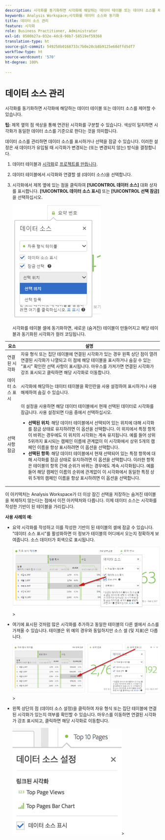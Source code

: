 ```yaml
---
description: 시각화를 동기화하면 시각화에 해당하는 데이터 테이블 또는 데이터 소스를 제어할 수 있습니다.
keywords: Analysis Workspace;시각화를 데이터 소스와 동기화
title: 데이터 소스 관리
feature: 시각화
role: Business Practitioner, Administrator
exl-id: 0500b27a-032e-4dc8-98b7-58519ef59368
translation-type: ht
source-git-commit: 549258b0168733c7b0e28cb8b9125e68dffd5df7
workflow-type: ht
source-wordcount: '570'
ht-degree: 100%

---
```


# 데이터 소스 관리

시각화를 동기화하면 시각화에 해당하는 데이터 테이블 또는 데이터 소스를 제어할 수 있습니다.

**팁:** 제목 옆의 점 색상을 통해 연관된 시각화를 구분할 수 있습니다. 색상이 일치하면 시각화가 동일한 데이터 소스를 기준으로 한다는 것을 의미합니다.

데이터 소스를 관리하면 데이터 소스를 표시하거나 선택을 잠글 수 있습니다. 이러한 설정은 새 데이터가 유입될 때 시각화가 변경되는 (또는 변경되지 않는) 방식을 결정합니다.

1. 데이터 테이블과 [시각화](/help/analyze/analysis-workspace/visualizations/freeform-analysis-visualizations.md)로 [프로젝트를 만듭니다](/help/analyze/analysis-workspace/home.md).
1. 데이터 테이블에서 시각화와 연결할 셀 (데이터 소스)을 선택합니다.
1. 시각화에서 제목 옆에 있는 점을 클릭하여 **[!UICONTROL 데이터 소스]** 대화 상자를 표시합니다. **[!UICONTROL 데이터 소스 표시]** 또는 **[!UICONTROL 선택 잠금]**&#x200B;을 선택하십시오.

   ![](assets/manage-data-source.png)

   시각화를 테이블 셀에 동기화하면, 새로운 (숨겨진) 테이블이 만들어지고 해당 테이블과 동기화된 시각화가 컬러 코딩됩니다.

| 요소 | 설명 |
|--- |--- |
| 연결된 시각화 | 자유 형식 또는 집단 테이블에 연결된 시각화가 있는 경우 왼쪽 상단 점이 열려 연결된 시각화가 나열되고 이 점에 해당 테이블을 표시하거나 숨길 수 있는 &quot;표시&quot; 확인란 선택 사항이 표시됩니다.  마우스를 가져가면 연결된 시각화가 강조 표시되고 클릭하면 해당 시각화로 이동합니다. |
| 데이터 소스 표시 | 시각화에 해당하는 데이터 테이블을 확인란을 사용 설정하여 표시하거나 사용 해제하여 숨길 수 있습니다. |
| 선택 사항 잠금 | 이 설정을 사용하면 해당 데이터 테이블에서 현재 선택된 데이터로 시각화를 잠급니다. 사용 설정되면 다음 중에서 선택하십시오.  <ul><li>**선택된 위치**: 해당 데이터 테이블에서 선택되어 있는 위치에 대해 시각화를 잠금 상태로 유지하려면 이 옵션을 선택합니다. 이 위치에서 특정 항목이 바뀌는 경우에도 이 위치의 시각화는 계속 유지됩니다. 예를 들어 상위 5위까지 표시되는 캠페인 이름에 관계없이 이 시각화에서 상위 5개의 캠페인 이름을 항상 표시하려면 이 옵션을 선택합니다.</li> <li>**선택된 항목**: 해당 데이터 테이블에서 현재 선택되어 있는 특정 항목에 대해 시각화를 잠금 상태로 유지하려면 이 옵션을 선택합니다. 이러한 항목은 테이블의 항목 간에 순위가 바뀌는 경우에도 계속 시각화됩니다. 예를 들어 해당 캠페인 이름의 순위에 관계없이 이 시각화에서 동일한 특정 상위 5개의 캠페인 이름을 항상 표시하려면 이 옵션을 선택합니다.</li></ul> |

이 아키텍처는 Analysis Workspace가 더 이상 잠긴 선택을 저장하는 숨겨진 테이블을 복제하지 않는다는 점에서 이전 아키텍처와 다릅니다. 이제 데이터 소스는 시각화를 작성한 기반이 된 테이블을 가리킵니다.

**사용 사례의 예:**

* 요약 시각화를 작성하고 이를 작성한 기반이 된 테이블의 셀에 잠글 수 있습니다. &quot;데이터 소스 표시&quot;를 활성화하면 이 정보가 테이블의 어디에서 오는지 정확하게 보여줍니다. 소스 데이터가 회색으로 표시됩니다.

   ![](assets/data-source2.png)>
* 여기에 표시된 것처럼 많은 시각화를 추가하고 동일한 테이블의 다른 셀에서 소스를 가져올 수 있습니다. 테이블은 위 예의 경우와 동일하지만 소스 셀 (및 지표)은 다릅니다.

   ![](assets/data-source3.png)>
* 왼쪽 상단의 점 (데이터 소스 설정)을 클릭하여 자유 형식 또는 집단 테이블에 연결된 시각화가 있는지 여부를 확인할 수 있습니다. 마우스를 이동하면 연결된 시각화가 강조 표시되고, 클릭하면 해당 시각화로 이동합니다.

   ![](assets/linked-visualizations.png)>
